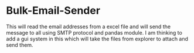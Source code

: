 # Bulk-Email-Sender
This will read the email addresses from a excel file and will send the message to all using SMTP protocol and pandas module.
I am thinking to add a gui system in this which will take the files from explorer to attach and send them.
